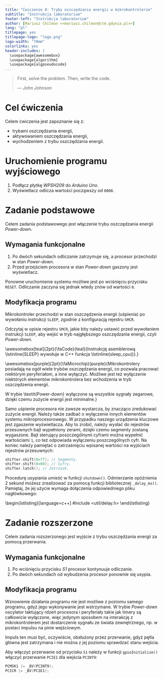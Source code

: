 ```yaml
---
title: "Ćwiczenie 8: Tryby oszczędzania energii w mikrokontrolerze"
subtitle: "Instrukcja laboratorium"
footer-left: "Instrukcja laboratorium"
author: [Mariusz Chilmon <<mariusz.chilmon@ctm.gdynia.pl>>]
lang: "pl"
titlepage: yes
titlepage-logo: "logo.png"
logo-width: "70mm"
colorlinks: yes
header-includes: |
  \usepackage{awesomebox}
  \usepackage{algorithm}
  \usepackage{algpseudocode}
...
```


> First, solve the problem. Then, write the code.
>
> — _John Johnson_

# Cel ćwiczenia

Celem ćwiczenia jest zapoznanie się z:

* trybami oszczędzania energii,
* aktywowaniem oszczędzania energii,
* wychodzeniem z trybu oszczędzania energii.

# Uruchomienie programu wyjściowego

1. Podłącz płytkę _WPSH209_ do _Arduino Uno_.
1. Wyświetlacz odlicza wartości począwszy od `0000`.

# Zadanie podstawowe

Celem zadania podstawowego jest włączenie trybu oszczędzania energii _Power-down_.

## Wymagania funkcjonalne

1. Po dwóch sekundach odliczanie zatrzymuje się, a procesor przechodzi w stan _Power-down_.
1. Przed przejściem procesora w stan _Power-down_ gaszony jest wyświetlacz.

Ponowne uruchomienie systemu możliwe jest po wciśnięciu przycisku `RESET`. Odliczanie zaczyna się jednak wtedy znów od wartości `0`.

## Modyfikacja programu

Mikrokontroler przechodzi w stan oszczędzenia energii (uśpienia) po wywołaniu instrukcji `SLEEP`, zgodnie z konfiguracją rejestru `SMCR`.

Odczytaj w opisie rejestru `SMCR`, jakie bity należy ustawić przed wywołaniem instrukcji `SLEEP`, aby wejść w tryb najgłębszego oszczędzania energii, czyli _Power-down_.

\awesomebox[teal]{2pt}{\faCode}{teal}{Instrukcję asemblerową \lstinline{SLEEP} wywołuje w C++ funkcja \lstinline{sleep_cpu()}.}

\awesomebox[purple]{2pt}{\faMicrochip}{purple}{Mikrokontrolery posiadają na ogół wiele trybów oszczędzania energii, co pozwala pracować niektórym peryferiałom, a inne wyłączyć. Możliwe jest też wyłączenie niektórych elementów mikrokontrolera bez wchodzenia w tryb oszczędzenia energii.

W trybie \textit{Power-down} wyłączone są wszystkie sygnały zegarowe, dzięki czemu zużycie energii jest minimalne.}

Samo uśpienie procesora nie zawsze wystarcza, by znacząco zredukować zużycie energii. Należy także zadbać o wyłączenie innych elementów systemu mikroprocesorowego. W przypadku naszego urządzenia kluczowe jest zgaszenie wyświetlacza. Aby to zrobić, należy wysłać do rejestrów przesuwnych bajt wypełniony zerami, dzięki czemu segmenty zostaną wygaszone. Bajt sterujący poszczególnymi cyframi można wypełnić wartościami `1`, co też odpowiada wyłączeniu poszczególnych cyfr. Na koniec należy pamiętać o zatrzaśnięciu wpisanej wartości na wyjściach rejestrów przesuwnych:

```cpp
shifter.shift(0xff); // Segmenty.
shifter.shift(0x00); // Cyfry.
shifter.latch(); // Zatrzask.
```

Procedurę usypiania umieść w funkcji `shutdown()`. Odmierzanie opóźnienia 2 sekund możesz zrealizować za pomocą funkcji bibliotecznej `_delay_ms()`. Pamiętaj, że jej użycie wymaga dołączenia odpowiedniego pliku nagłówkowego:

\begin{lstlisting}[language=c++]
#include <util/delay.h>
\end{lstlisting}

# Zadanie rozszerzone

Celem zadania rozszerzonego jest wyjście z trybu oszczędzania energii za pomocą przerwania.

## Wymagania funkcjonalne

1. Po wciśnięciu przycisku _S1_ procesor kontynuuje odliczanie.
1. Po dwóch sekundach od wybudzenia procesor ponownie się usypia.

## Modyfikacja programu

Wznowienie działania programu nie jest możliwe z poziomu samego programu, gdyż jego wykonywanie jest wstrzymane. W trybie _Power-down_ oscylator taktujący rdzeń procesora i peryferiały takie jak timery są całkowicie wyłączone, więc jedynym sposobem na interakcję z mikrokontrolerem jest dostarczenie sygnału ze świata zewnętrznego, np. w postaci impulsu na pinie wejściowym.

Impuls ten musi być, oczywiście, obsłużony przez przerwanie, gdyż pętla główna jest zatrzymana i nie można z jej poziomu sprawdzać stanu wejścia.

Aby włączyć przerwanie od przycisku `S1` należy w funkcji `gpioInitialize()` włączyć przerwanie `PCIE1` dla wejścia `PCINT9`:

```cpp
PCMSK1 |= _BV(PCINT9);
PCICR |= _BV(PCIE1);
```
